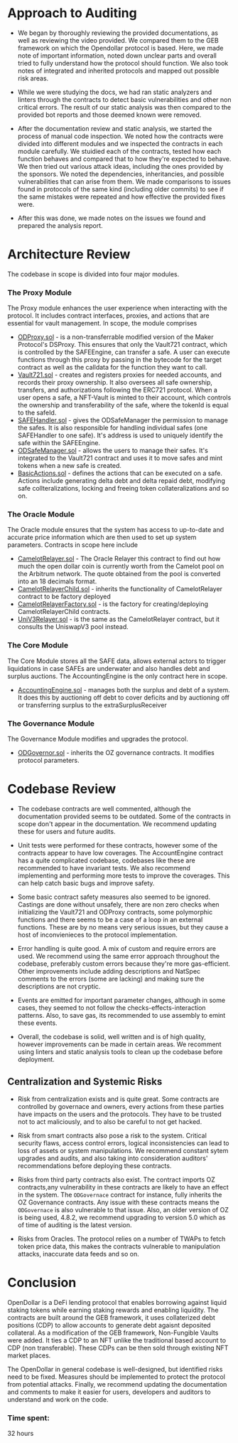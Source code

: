 # **Approach to Auditing**
  - We began by thoroughly reviewing the provided documentations, as well as reviewing the video provided. We compared them to the GEB framework on which the Opendollar protocol is based. Here, we made note of important information, noted down unclear parts and overall tried to fully understand how the protocol should function. We also took notes of integrated and inherited protocols and mapped out possible risk areas.

  - While we were studying the docs, we had ran static analyzers and linters through the contracts to detect basic vulnerabilities and other non critical errors. The result of our static analysis was then compared to the provided bot reports and those deemed known were removed. 

  - After the documentation review and static analysis, we started the process of manual code inspection. We noted how the contracts were divided into different modules and we inspected the contracts in each module carefully. We stuidied each of the contracts, tested how each function behaves and compared that to how they're expected to behave. We then tried out various attack ideas, including the ones provided by the sponsors. We noted the dependencies, inheritancies, and possible vulnerabilities that can arise from them. We made comparisons to issues found in protocols of the same kind (including older commits) to see if the same mistakes were repeated and how effective the provided fixes were. 

  - After this was done, we made notes on the issues we found and prepared the analysis report.

# **Architecture Review**
The codebase in scope is divided into four major modules.
### **The Proxy Module**
The Proxy module enhances the user experience when interacting with the protocol. It includes contract interfaces, proxies, and actions that are essential for vault management.
In scope, the module comprises
  - [ODProxy.sol](https://github.com/open-dollar/od-contracts/blob/v1.5.5-audit/src/contracts/proxies/ODProxy.sol) - is a non-transferrable modified version of the Maker Protocol's DSProxy. This ensures that only the Vault721 contract, which is controlled by the SAFEEngine, can transfer a safe. A user can execute functions through this proxy by passing in the bytecode for the target contract as well as the calldata for the function they want to call.
  - [Vault721.sol](https://github.com/open-dollar/od-contracts/blob/v1.5.5-audit/src/contracts/proxies/Vault721.sol) - creates and registers proxies for needed accounts, and records their proxy ownership. It also oversees all safe ownership, transfers, and authorizations following the ERC721 protocol. When a user opens a safe, a NFT-Vault is minted to their account, which controls the ownership and transferability of the safe, where the tokenId is equal to the safeId.
  - [SAFEHandler.sol](https://github.com/open-dollar/od-contracts/blob/v1.5.5-audit/src/contracts/proxies/SAFEHandler.sol) - gives the ODSafeManager the permission to manage the safes. It is also responsible for handling individual safes (one SAFEHandler to one safe). It's address is used to uniquely identify the safe within the SAFEEngine.
  - [ODSafeManager.sol](https://github.com/open-dollar/od-contracts/blob/v1.5.5-audit/src/contracts/proxies/ODSafeManager.sol) - allows the users to manage their safes. It's integrated to the Vault721 contract and uses it to move safes and mint tokens when a new safe is created.
  - [BasicActions.sol](https://github.com/open-dollar/od-contracts/blob/v1.5.5-audit/src/contracts/proxies/actions/BasicActions.sol) - defines the actions that can be executed on a safe. Actions include generating delta debt and delta repaid debt, modifying safe collteralizations, locking and freeing token collateralizations and so on.

### **The Oracle Module**
The Oracle module ensures that the system has access to up-to-date and accurate price information which are then used to set up system parameters. Contracts in scope here include
  - [CamelotRelayer.sol](https://github.com/open-dollar/od-contracts/blob/v1.5.5-audit/src/contracts/oracles/CamelotRelayer.sol) - The Oracle Relayer this contract to find out how much the open dollar coin is currently worth from the Camelot pool on the Arbitrum network. The quote obtained from the pool is converted into an 18 decimals format.
  - [CamelotRelayerChild.sol](https://github.com/open-dollar/od-contracts/blob/v1.5.5-audit/src/contracts/factories/CamelotRelayerChild.sol) - inherits the functionality of CamelotRelayer contract to be factory deployed
  - [CamelotRelayerFactory.sol](https://github.com/open-dollar/od-contracts/blob/v1.5.5-audit/src/contracts/factories/CamelotRelayerFactory.sol) - is the factory for creating/deploying CamelotRelayerChild contracts.
  - [UniV3Relayer.sol](https://github.com/open-dollar/od-contracts/blob/v1.5.5-audit/src/contracts/oracles/UniV3Relayer.sol) - is the same as the CamelotRelayer contract, but it consults the UniswapV3 pool instead.

    
### **The Core Module**
The Core Module stores all the SAFE data, allows external actors to trigger liquidations in case SAFEs are underwater and also handles debt and surplus auctions. The AccountingEngine is the only contract here in scope.
  - [AccountingEngine.sol](https://github.com/open-dollar/od-contracts/blob/v1.5.5-audit/src/contracts/AccountingEngine.sol) - manages both the surplus and debt of a system. It does this by auctioning off debt to cover deficits and by auctioning off or transferring surplus to the extraSurplusReceiver
    
### **The Governance Module**
The Governance Module modifies and upgrades the protocol.
  - [ODGovernor.sol](https://github.com/open-dollar/od-contracts/blob/v1.5.5-audit/src/contracts/gov/ODGovernor.sol) - inherits the OZ governance contracts. It modifies protocol parameters.

# **Codebase Review**

  - The codebase contracts are well commented, although the documentation provided seems to be outdated. Some of the contracts in scope don't appear in the documentation. We recommend updating these for users and future audits. 

  - Unit tests were performed for these contracts, however some of the contracts appear to have low coverages. The AccountEngine contract has a quite complicated codebase, codebases like these are recommended to have invariant tests. We also recommend implementing and performing more tests to improve the coverages. This can help catch basic bugs and improve safety. 

  - Some basic contract safety measures also seemed to be ignored. Castings are done without unsafely, there are non zero checks when initializing the Vault721 and ODProxy contracts, some polymorphic functions and there seems to be a case of a loop in an external functions. These are by no means very serious issues, but they cause a host of inconvienieces to the protocol implementation.

  - Error handling is quite good. A mix of custom and require errors are used. We recommend using the same error approach throughout the codebase, preferably custom errors because they're more gas-efficient. Other improvements include adding descriptions and NatSpec comments to the errors (some are lacking) and making sure the descriptions are not cryptic. 

  - Events are emitted for important parameter changes, although in some cases, they seemed to not follow the checks-effects-interaction patterns. Also, to save gas, its recommended to use assembly to emint these events.

  - Overall, the codebase is solid, well written and is of high quality, however improvements can be made in certain areas. We recomment using linters and static analysis tools to clean up the codebase before deployment.

## **Centralization and Systemic Risks**

  - Risk from centralization exists and is quite great. Some contracts are controlled by governace and owners, every actions from these parties have impacts on the users and the protocols. They have to be trusted not to act maliciously, and to also be careful to not get hacked.

  - Risk from smart contracts also pose a risk to the system. Critical security flaws, access control errors, logical inconsistencies can lead to loss of assets or system manipulations. We recommend constant sytem upgrades and audits, and also taking into consideration auditors' recommendations before deploying these contracts.
  
  - Risks from third party contracts also exist. The contract imports OZ contracts,any vulnerability in these contracts are likely to have an effect in the system. The `ODGovernace` contract for instance, fully inherits the OZ Governance contracts. Any issue with these contracts means the `ODGovernace` is also vulnerable to that issue. Also, an older version of OZ is being used, 4.8.2, we recommend upgrading to version 5.0 which as of time of auditing is the latest version.  
  
  - Risks from Oracles. The protocol relies on a number of TWAPs to fetch token price data, this makes the contracts vulnerable to manipulation attacks, inaccurate data feeds and so on. 

# **Conclusion**
OpenDollar is a DeFi lending protocol that enables borrowing against liquid staking tokens while earning staking rewards and enabling liquidity. The contracts are built around the GEB framework, it uses collaterized debt positions (CDP) to allow accounts to generate debt agaisnt deposited collateral. As a modification of the GEB framework,  Non-Fungible Vaults were added. It ties a CDP to an NFT unlike the traditional based account to CDP (non transferable). These CDPs can be then sold through existing NFT market places. 

The OpenDollar in general codebase is well-designed, but identified risks need to be fixed. Measures should be implemented to protect the protocol from potential attacks. Finally, we recommend updating the documentation and comments to make it easier for users, developers and auditors to understand and work on the code.


### Time spent:
32 hours